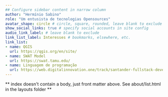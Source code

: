 ```yaml
---
## Configure sidebar content in narrow column
author: "Hermínio Sabino"
role: "Um entusista de tecnologias Opensources"
avatar_shape: circle # circle, square, rounded, leave blank to exclude
show_social_links: true # specify social accounts in site config
audio_link_label: # leave blank to exclude
link_list_label: Interesses # bookmarks, elsewhere, etc.
link_list:
- name: QGIS
  url: https://qgis.org/en/site/
- name: SWAT Model
  url: https://swat.tamu.edu/
- name: Linguagem de programação
  url: https://web.digitalinnovation.one/track/santander-fullstack-developer?tab=path
---
```


** index doesn't contain a body, just front matter above.
See about/list.html in the layouts folder **
